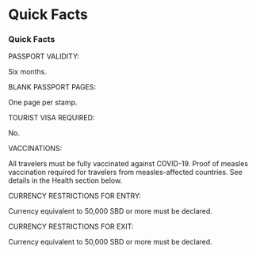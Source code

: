 # Quick Facts

### Quick Facts

PASSPORT VALIDITY:

Six months.

BLANK PASSPORT PAGES:

One page per stamp.

TOURIST VISA REQUIRED:

No.

VACCINATIONS:

All travelers must be fully vaccinated against COVID-19. Proof of measles vaccination required for travelers from measles-affected countries. See details in the Health section below.

CURRENCY RESTRICTIONS FOR ENTRY:

Currency equivalent to 50,000 SBD or more must be declared.

CURRENCY RESTRICTIONS FOR EXIT:

Currency equivalent to 50,000 SBD or more must be declared.